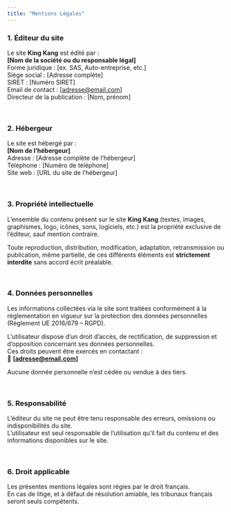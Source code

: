```yaml
---
title: "Mentions Légales"
---
```


### 1. Éditeur du site

Le site **King Kang** est édité par :  
**[Nom de la société ou du responsable légal]**  
Forme juridique : [ex. SAS, Auto-entreprise, etc.]  
Siège social : [Adresse complète]  
SIRET : [Numéro SIRET]  
Email de contact : [adresse@email.com]  
Directeur de la publication : [Nom, prénom]

<br>

### 2. Hébergeur

Le site est hébergé par :  
**[Nom de l’hébergeur]**  
Adresse : [Adresse complète de l’hébergeur]  
Téléphone : [Numéro de téléphone]  
Site web : [URL du site de l’hébergeur]

<br>

### 3. Propriété intellectuelle

L’ensemble du contenu présent sur le site **King Kang** (textes, images, graphismes, logo, icônes, sons, logiciels, etc.) est la propriété exclusive de l’éditeur, sauf mention contraire.

Toute reproduction, distribution, modification, adaptation, retransmission ou publication, même partielle, de ces différents éléments est **strictement interdite** sans accord écrit préalable.

<br>

### 4. Données personnelles

Les informations collectées via le site sont traitées conformément à la réglementation en vigueur sur la protection des données personnelles (Règlement UE 2016/679 – RGPD).

L’utilisateur dispose d’un droit d’accès, de rectification, de suppression et d’opposition concernant ses données personnelles.  
Ces droits peuvent être exercés en contactant :  
📧 **[adresse@email.com]**

Aucune donnée personnelle n’est cédée ou vendue à des tiers.

<br>

### 5. Responsabilité

L’éditeur du site ne peut être tenu responsable des erreurs, omissions ou indisponibilités du site.  
L’utilisateur est seul responsable de l’utilisation qu’il fait du contenu et des informations disponibles sur le site.

<br>

### 6. Droit applicable

Les présentes mentions légales sont régies par le droit français.  
En cas de litige, et à défaut de résolution amiable, les tribunaux français seront seuls compétents.
